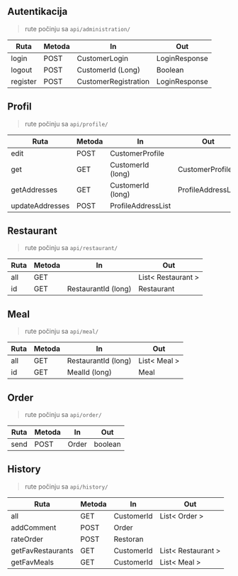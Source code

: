 ## Autentikacija
> rute počinju sa `api/administration/`

| Ruta     | Metoda | In                   | Out           |
|----------|--------|----------------------|---------------|
| login    | POST   | CustomerLogin        | LoginResponse |
| logout   | POST   | CustomerId (Long)    | Boolean       |
| register | POST   | CustomerRegistration | LoginResponse |


## Profil
> rute počinju sa `api/profile/`

| Ruta            | Metoda | In                 | Out                |
|-----------------|--------|--------------------|--------------------|
| edit            | POST   | CustomerProfile    |                    |
| get             | GET    | CustomerId (long)  | CustomerProfile    |
| getAddresses    | GET    | CustomerId (long)  | ProfileAddressList |
| updateAddresses | POST   | ProfileAddressList |                    |

## Restaurant
> rute počinju sa `api/restaurant/`

| Ruta | Metoda | In                  | Out                |
|------|--------|---------------------|--------------------|
| all  | GET    |                     | List< Restaurant > |
| id   | GET    | RestaurantId (long) | Restaurant         |


## Meal
> rute počinju sa `api/meal/`

| Ruta | Metoda | In                  | Out          |
|------|--------|---------------------|--------------|
| all  | GET    | RestaurantId (long) | List< Meal > |
| id   | GET    | MealId (long)       | Meal         |


## Order
> rute počinju sa `api/order/`

| Ruta | Metoda | In    | Out     |
|------|--------|-------|---------|
| send | POST   | Order | boolean |


## History
> rute počinju sa `api/history/`

| Ruta              | Metoda | In         | Out                |
|-------------------|--------|------------|--------------------|
| all               | GET    | CustomerId | List< Order >      |
| addComment        | POST   | Order      |                    |
| rateOrder         | POST   | Restoran   |                    |
| getFavRestaurants | GET    | CustomerId | List< Restaurant > |
| getFavMeals       | GET    | CustomerId | List< Meal >       |